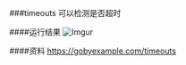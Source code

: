 ###timeouts
可以检测是否超时

####运行结果
![Imgur](http://i.imgur.com/md6ybwJ.png)

####资料
https://gobyexample.com/timeouts
